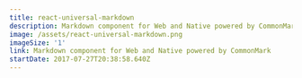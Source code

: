 ```yaml
---
title: react-universal-markdown
description: Markdown component for Web and Native powered by CommonMark
image: /assets/react-universal-markdown.png
imageSize: '1'
link: Markdown component for Web and Native powered by CommonMark
startDate: 2017-07-27T20:38:58.640Z
---
```


